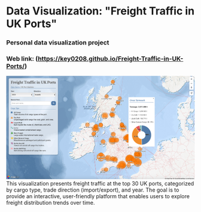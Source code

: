 # Data Visualization: "Freight Traffic in UK Ports"
### Personal data visualization project
### Web link: (https://key0208.github.io/Freight-Traffic-in-UK-Ports/)
![示意图](https://github.com/key0208/Freight-Traffic-in-UK-Ports/blob/main/9761752770574_.pic_hd.jpg?raw=true)
This visualization presents freight traffic at the top 30 UK ports, categorized by cargo type, trade direction (import/export), and year.  The goal is to provide an interactive, user-friendly platform that enables users to explore freight distribution trends over time.
